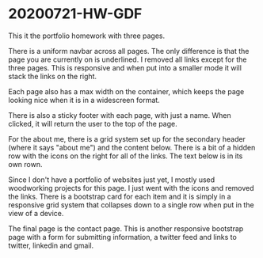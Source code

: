 # 20200721-HW-GDF

This it the portfolio homework with three pages.  

There is a uniform navbar across all pages.  The only difference is that the page you are currently on is underlined.  I removed all links except for the three pages.  This is responsive and when put into a smaller mode it will stack the links on the right.  

Each page also has a max width on the container, which keeps the page looking nice when it is in a widescreen format.  

There is also a sticky footer with each page, with just a name.  When clicked, it will return the user to the top of the page.  

For the about me, there is a grid system set up for the secondary header (where it says "about me") and the content below.  There is a bit of a hidden row with the icons on the right for all of the links.  The text below is in its own rown.  

Since I don't have a portfolio of websites just yet, I mostly used woodworking projects for this page.  I just went with the icons and removed the links.  There is a bootstrap card for each item and it is simply in a responsive grid system that collapses down to a single row when put in the view of a device.  

The final page is the contact page.  This is another responsive bootstrap page with a form for submitting information, a twitter feed and links to twitter, linkedin and gmail.  

